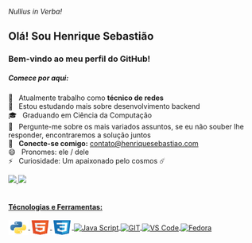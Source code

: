 <em>Nullius in Verba!</em>

## Olá! Sou Henrique Sebastião
<h3>Bem-vindo ao meu perfil do GitHub!</h3>

##### Comece por aqui:

🔭 &#160; Atualmente trabalho como <strong>técnico de redes</strong> <br>
🌱 &#160; Estou estudando mais sobre desenvolvimento backend <br>
🎓 &#160; Graduando em Ciência da Computação <br>
💬 &#160; Pergunte-me sobre os mais variados assuntos, se eu não souber lhe responder, encontraremos a solução juntos <br>
📨 &#160; <strong>Conecte-se comigo:</strong> <a href="mailto:contato@henriquesebastiao.com">contato@henriquesebastiao.com</a><br>
😄 &#160; Pronomes: ele / dele <br>
⚡ &#160; Curiosidade: Um apaixonado pelo cosmos ☄️ <br>

<!-- GITHUB STATS -->
<div>
  <a href="https://github.com/henriquesebastiao">
  <img height="150em" src="https://github-readme-stats.vercel.app/api?username=henriquesebastiao&show_icons=true&theme=github_dark&include_all_commits=true&count_private=true&locale=pt-BR&cache_seconds=7200">
  <img height="150em" src="https://github-readme-stats.vercel.app/api/top-langs/?username=henriquesebastiao&layout=compact&theme=github_dark&locale=pt-BR"/>
</div>

<div style="display: inline_block"><br>
  <h4>Técnologias e Ferramentas:</h4>
  <!-- <img align="center" alt="C" height="30" width="40" src = "https://cdn.jsdelivr.net/gh/devicons/devicon/icons/c/c-original.svg"> -->
  <img align="center" alt="Python" height="30" width="40" src="https://raw.githubusercontent.com/devicons/devicon/master/icons/python/python-original.svg">
  <img align="center" alt="HTML" height="30" width="40" src="https://raw.githubusercontent.com/devicons/devicon/master/icons/html5/html5-original.svg">
  <img align="center" alt="CSS" height="30" width="40" src="https://raw.githubusercontent.com/devicons/devicon/master/icons/css3/css3-original.svg">
  <img align="center" alt="Java Script" height="30" width="40" src="https://cdn.jsdelivr.net/gh/devicons/devicon/icons/javascript/javascript-plain.svg">
  <img align="center" alt="GIT" height="30" width="40" src="https://cdn.jsdelivr.net/gh/devicons/devicon/icons/git/git-original.svg">
  <img align="center" alt="VS Code" height="30" width="40" src="https://cdn.jsdelivr.net/gh/devicons/devicon/icons/vscode/vscode-original.svg">
  <img align="center" alt="Fedora" height="30" width="40" src="https://cdn.jsdelivr.net/gh/devicons/devicon/icons/fedora/fedora-plain.svg">
</div>
